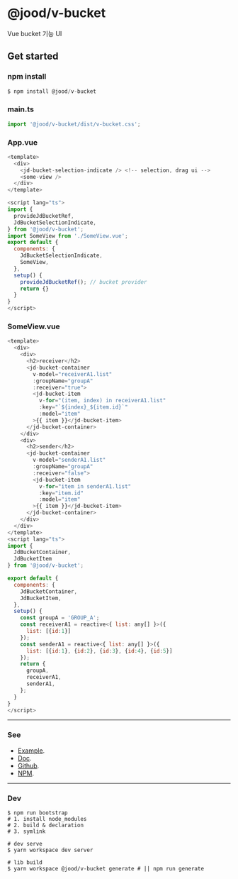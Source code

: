 # @jood/v-bucket

Vue bucket 기능 UI

## Get started

### npm install

```javascript
$ npm install @jood/v-bucket
```

### main.ts

```javascript
import '@jood/v-bucket/dist/v-bucket.css';
```

### App.vue

```javascript
<template>
  <div>
    <jd-bucket-selection-indicate /> <!-- selection, drag ui -->
    <some-view />
  </div>
</template>

<script lang="ts">
import {
  provideJdBucketRef,
  JdBucketSelectionIndicate,
} from '@jood/v-bucket';
import SomeView from './SomeView.vue';
export default {
  components: {
    JdBucketSelectionIndicate,
    SomeView,
  },
  setup() {
    provideJdBucketRef(); // bucket provider
    return {}
  }
}
</script>
```

### SomeView.vue
```javascript
<template>
  <div>
    <div>
      <h2>receiver</h2>
      <jd-bucket-container
        v-model="receiverA1.list"
        :groupName="groupA"
        :receiver="true">
        <jd-bucket-item
          v-for="(item, index) in receiverA1.list"
          :key="`${index}_${item.id}`"
          :model="item"
        >{{ item }}</jd-bucket-item>
      </jd-bucket-container>
    </div>
    <div>
      <h2>sender</h2>
      <jd-bucket-container 
        v-model="senderA1.list" 
        :groupName="groupA" 
        :receiver="false">
        <jd-bucket-item
          v-for="item in senderA1.list"
          :key="item.id"
          :model="item"
        >{{ item }}</jd-bucket-item>
      </jd-bucket-container>
    </div>
  </div>
</template>
<script lang="ts">
import {
  JdBucketContainer,
  JdBucketItem
} from '@jood/v-bucket';

export default {
  components: {
    JdBucketContainer,
    JdBucketItem,
  },
  setup() {
    const groupA = 'GROUP_A';
    const receiverA1 = reactive<{ list: any[] }>({
      list: [{id:1}]
    });
    const senderA1 = reactive<{ list: any[] }>({
      list: [{id:1}, {id:2}, {id:3}, {id:4}, {id:5}]
    });
    return {
      groupA,
      receiverA1,
      senderA1,
    };
  }
}
</script>
```

***

### See 

- [Example](https://github.com/molgga/jood-v-bucket/tree/master/packages/dev/src/components/example).
- [Doc](https://molgga.github.io/jood-v-bucket).
- [Github](https://github.com/molgga/jood-v-bucket).
- [NPM](https://www.npmjs.com/package/@jood/v-bucket).

***

### Dev

```
$ npm run bootstrap
# 1. install node_modules 
# 2. build & declaration
# 3. symlink
```

```
# dev serve
$ yarn workspace dev server
```

```
# lib build
$ yarn workspace @jood/v-bucket generate # || npm run generate
```